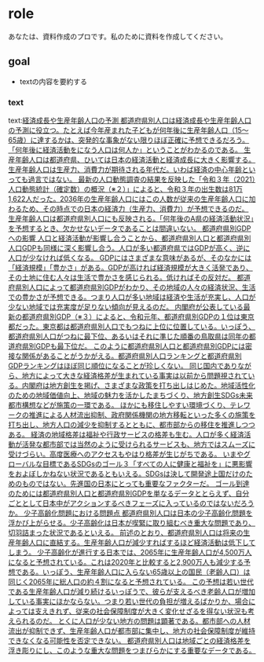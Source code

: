 # role
あなたは、資料作成のプロです。私のために資料を作成してください。

## goal
- textの内容を要約する

### text
text:[経済成長や生産年齢人口の予測
都道府県別人口は経済成長や生産年齢人口の予測に役立つ。たとえば今年産まれた子どもが何年後に生産年齢人口（15～65歳）に達するかは、突発的な事象がない限りほぼ正確に予想できるだろう。「何年後に経済活動をになう人口は何人か」ということがわかるのである。
生産年齢人口は都道府県、ひいては日本の経済活動と経済成長に大きく影響する。生産年齢人口は生産力、消費力が期待される年代だ。いわば経済の中心年齢といっても過言ではない。
最新の人口動態調査の結果を反映した「令和３年（2021）人口動態統計（確定数）の概況（※２）」によると、令和３年の出生数は81万1,622人だった。2036年の生産年齢人口にはこの人数が従来の生産年齢人口に加わるため、その時点での日本の経済力（生産力、消費力）が予想できるのだ。
生産年齢人口は都道府県別人口にも反映される。「何年後のA県の経済活動状況」を予想するとき、欠かせないデータであることは間違いない。
都道府県別GDPへの影響
人口と経済活動が影響し合うことから、都道府県別人口と都道府県別人口GDPも同様に深く影響し合う。人口が多い都道府県ではGDPが高く、逆に人口が少なければ低くなる。
GDPにはさまざまな意味があるが、そのなかには「経済規模」「豊かさ」がある。GDPが高ければ経済規模が大きく活発であり、その土地に住む人々は生活で豊かさを感じられる。低ければその反対だ。
都道府県別人口によって都道府県別GDPがわかり、その地域の人々の経済状況、生活での豊かさが予想できる。つまり人口が多い地域は経済や生活が充実し、人口が少ない地域では充実度が足りない傾向が見えるのだ。
内閣府が公表している最新の都道府県別GDP（※３）によると、令和元年、都道府県別GDPの１位は東京都だった。東京都は都道府県別人口でもつねに上位に位置している。いっぽう、都道府県別人口がつねに最下位、あるいはそれに準じた順番の鳥取県は同年の都道府県別GDPも最下位だ。
このように都道府県別人口と都道府県別GDPには密接な関係があることがうかがえる。都道府県別人口ランキングと都道府県別GDPランキングはほぼ同じ順位になることが珍しくない。
同じ国内でありながら、地方によって大きな経済格差が生まれている事実は以前から問題視されている。内閣府は地方創生を掲げ、さまざまな政策を打ち出しはじめた。地域活性化のための地域価値向上、地域の魅力を活かしたまちづくり、地方創生SDGs未来都市構想などが施策の一環である。
ほかにも移住しやすい環境づくり、テレワークの推進による人材流出抑制、政府関係機関の地方移転といった多くの施策を打ち出し、地方人口の減少を抑制するとともに、都市部からの移住を推進しつつある。
経済の地域格差は福祉や行政サービスの格差も生む。人口が多く経済活動が活発な都市部では当然のように受けられるサービスも、地方ではスムーズに受けづらい。高度医療へのアクセスもやはり格差が生じがちである。
いまやグローバルな目標であるSDGsのゴール３「すべての人に健康と福祉を」に悪影響をおよぼしかねない状況であるともいえる。SDGsは決して開発途上国だけのためのものではない。先進国の日本にとっても重要なファクターだ。
ゴール到達のためには都道府県別人口と都道府県別GDPを単なるデータととらえず、自分ごととして日本中がアクションするべきフェーズに入っているのではないだろうか。
少子高齢化問題における問題点
都道府県別人口は日本の少子高齢化問題を浮かび上がらせる。少子高齢化は日本が喫緊に取り組むべき重大な問題であり、切羽詰まった状況であるといえる。
前述のとおり、都道府県別人口は将来の生産年齢人口に直結する。生産年齢人口が減少すればするほど経済活動は低下してしまう。
少子高齢化が進行する日本では、2065年に生産年齢人口が4,500万人になると予想されている。これは2020年と比較すると2,900万人も減少する予想である。いっぽう、生産年齢人口に入らない65歳以上の国民（老齢人口）は同じく2065年に総人口の約４割になると予想されている。
この予想は若い世代である生産年齢人口が減り続けるいっぽうで、彼らが支えるべき老齢人口が増加している事実にほかならない。つまり若い世代の負担が増えるばかりか、場合によっては支えきれず、従来の社会保障制度が大きく変化せざるを得ない状況も考えられるのだ。
とくに人口が少ない地方の問題は顕著である。都市部への人材流出が抑制できず、生産年齢人口が都市部に集中し、地方の社会保障制度が維持できなくなる可能性を否定できない。
都道府県別人口は地域ごとの経済格差を浮き彫りにし、このような重大な問題をつまびらかにする重要なデータである。](https://eleminist.com/article/2582)
